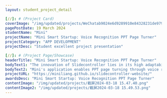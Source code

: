 ```yaml
---
layout: student_project_detail

[//]: # (Project Card)
coverImage: "/img/updated/projects/WeChatab9024e6d9289910e84328231de97960.jpg"
pagePostDate: 19 March 2024
studentName: "Mini"
projectName: "Mini Smart Startup: Voice Recognition PPT Page Turner"
projectCategory: "APP DEVELOPMENT"
projectDesc: "Student excellent project presentation"

[//]: # (Project Page/Showcase)
headerTitle: "Mini Smart Startup: Voice Recognition PPT Page Turner"
bodyText1: "The innovation of Slidecontroller lies in its high adaptability, being able to accurately respond to commands in various environments, which is particularly meaningful for the disabled community, providing them with a more convenient way to present."
bodyText2: "Mini's application enables PPT page turning through voice recognition technology, allowing presenters to freely flip through slides with voice commands such as next or previous, freeing their hands from the need for a remote control or mouse."
projectURL: "https://miniliang.github.io/slidecontroller-website/"
awardsDesc: "Mini Smart Startup: Voice Recognition PPT Page Turner"
contentImage: "/img/updated/projects/截屏2024-03-18 15.47.40.png"
contentImage2: "/img/updated/projects/截屏2024-03-18 15.49.53.png"
---
```


